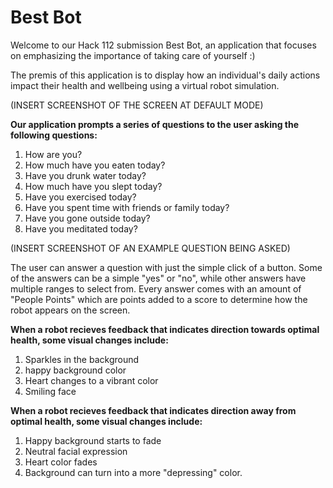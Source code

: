 <h1>Best Bot</h1> 

Welcome to our Hack 112 submission Best Bot, an application that focuses on emphasizing the importance of taking care of yourself :) 

The premis of this application is to display how an individual's daily actions impact their health and wellbeing using a virtual robot simulation. 

(INSERT SCREENSHOT OF THE SCREEN AT DEFAULT MODE)

**Our application prompts a series of questions to the user asking the following questions:**
1. How are you?
2. How much have you eaten today?
3. Have you drunk water today?
4. How much have you slept today?
5. Have you exercised today?
6. Have you spent time with friends or family today?
7. Have you gone outside today?
8. Have you meditated today?

(INSERT SCREENSHOT OF AN EXAMPLE QUESTION BEING ASKED)

The user can answer a question with just the simple click of a button. Some of the answers can be a simple "yes" or "no", while other answers have multiple ranges to select from. Every answer comes with an amount of "People Points" which are points added to a score to determine how the robot appears on the screen.

**When a robot recieves feedback that indicates direction towards optimal health, some visual changes include:**
1. Sparkles in the background
2. happy background color
3. Heart changes to a vibrant color
4. Smiling face 

**When a robot recieves feedback that indicates direction away from optimal health, some visual changes include:**
1. Happy background starts to fade
2. Neutral facial expression
3. Heart color fades
4. Background can turn into a more "depressing" color.

